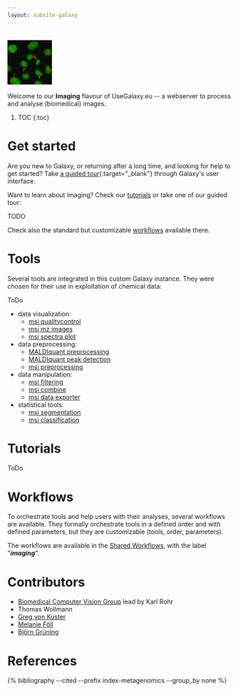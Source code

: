 ```yaml
---
layout: subsite-galaxy
---
```



<br/>
<img src="/assets/media/imaging.png" height="100px" alt="Cheminformatics"/>

Welcome to our **Imaging** flavour of UseGalaxy.eu -- a webserver to process and analyse (biomedical) images.


1. TOC
{:toc}


# Get started

Are you new to Galaxy, or returning after a long time, and looking for help to get started? Take [a guided tour](https://imaging.usegalaxy.eu/tours/core.galaxy_ui){:target="_blank"} through Galaxy's user interface.

Want to learn about imaging? Check our [tutorials](#tutorials) or take one of our guided tour:

TODO

Check also the standard but customizable [workflows](#workflows) available there.

# Tools

Several tools are integrated in this custom Galaxy instance. They were chosen for their use in exploitation of chemical data:

ToDo

 * data visualization:
   * [msi qualitycontrol](https://usegalaxy.eu/root?tool_id=toolshed.g2.bx.psu.edu/repos/galaxyp/cardinal_quality_report/cardinal_quality_report/)
   * [msi mz images](https://usegalaxy.eu/root?tool_id=toolshed.g2.bx.psu.edu/repos/galaxyp/cardinal_mz_images/cardinal_mz_images/)
   * [msi spectra plot](https://usegalaxy.eu/root?tool_id=toolshed.g2.bx.psu.edu/repos/galaxyp/cardinal_spectra_plots/cardinal_spectra_plots/)
 * data preprocessing:
   * [MALDIquant preprocessing](https://usegalaxy.eu/root?tool_id=toolshed.g2.bx.psu.edu/repos/galaxyp/maldi_quant_preprocessing/maldi_quant_preprocessing/)
   * [MALDIquant peak detection](https://usegalaxy.eu/root?tool_id=toolshed.g2.bx.psu.edu/repos/galaxyp/maldi_quant_peak_detection/maldi_quant_peak_detection/)
   * [msi preprocessing](https://usegalaxy.eu/root?tool_id=toolshed.g2.bx.psu.edu/repos/galaxyp/cardinal_preprocessing/cardinal_preprocessing/)
 * data manipulation:
   * [msi filtering](https://usegalaxy.eu/root?tool_id=toolshed.g2.bx.psu.edu/repos/galaxyp/cardinal_filtering/cardinal_filtering/)
   * [msi combine](https://usegalaxy.eu/root?tool_id=toolshed.g2.bx.psu.edu/repos/galaxyp/cardinal_combine/cardinal_combine/)
   * [msi data exporter](https://usegalaxy.eu/root?tool_id=toolshed.g2.bx.psu.edu/repos/galaxyp/cardinal_data_exporter/cardinal_data_exporter/)
 * statistical tools:
   * [msi segmentation](https://usegalaxy.eu/root?tool_id=toolshed.g2.bx.psu.edu/repos/galaxyp/cardinal_segmentations/cardinal_segmentations/)
   * [msi classification](https://usegalaxy.eu/root?tool_id=toolshed.g2.bx.psu.edu/repos/galaxyp/cardinal_classification/cardinal_classification/)


# Tutorials

ToDo

# Workflows

To orchestrate tools and help users with their analyses, several workflows are available. They formally orchestrate tools in a defined order and with defined parameters, but they are customizable (tools, order, parameters).

The workflows are available in the [Shared Workflows](https://cheminformatics.usegalaxy.eu/workflows/list_published), with the label "***imaging***".

# Contributors

  * [Biomedical Computer Vision Group](http://www.bioquant.uni-heidelberg.de/research/groups/biomedical_computer_vision.html) lead by Karl Rohr
  * Thomas Wollmann
  * [Greg von Kuster](https://github.com/gregvonkuster)
  * [Melanie Föll](https://github.com/foellmelanie/)
  * [Björn Grüning](https://github.com/bgruening)


# References

{% bibliography --cited --prefix index-metagenomics --group_by none %}
